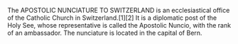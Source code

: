 The APOSTOLIC NUNCIATURE TO SWITZERLAND is an ecclesiastical office of the Catholic Church in Switzerland.[1][2] It is a diplomatic post of the Holy See, whose representative is called the Apostolic Nuncio, with the rank of an ambassador. The nunciature is located in the capital of Bern.
